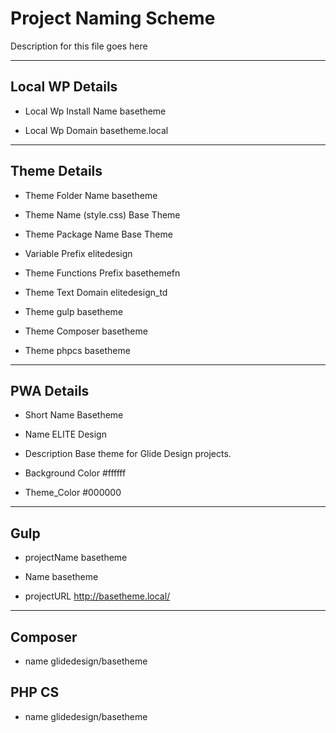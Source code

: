 # Project Naming Scheme

Description for this file goes here

-------------------------------------------------------

## Local WP Details

* Local Wp Install Name
basetheme

* Local Wp Domain
basetheme.local

---

## Theme Details

* Theme Folder Name
basetheme

* Theme Name (style.css)
Base Theme

* Theme Package Name
Base Theme

* Variable Prefix
elitedesign

* Theme Functions Prefix
basethemefn

* Theme Text Domain
elitedesign_td

* Theme gulp
basetheme

* Theme Composer
basetheme

* Theme phpcs
basetheme

---

## PWA Details

* Short Name
Basetheme

* Name
ELITE Design

* Description
Base theme for Glide Design projects.

* Background Color
#ffffff

* Theme_Color
#000000

---

## Gulp

* projectName
basetheme

* Name
basetheme

* projectURL
http://basetheme.local/

---

## Composer

* name
glidedesign/basetheme

## PHP CS

* name
glidedesign/basetheme
